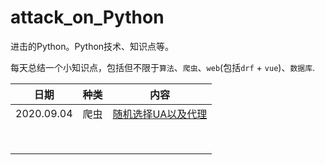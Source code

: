 # attack_on_Python
进击的Python。Python技术、知识点等。

每天总结一个小知识点，包括但不限于`算法`、`爬虫`、`web`(包括`drf` + `vue`)、`数据库`.

| 日期       | 种类 | 内容                                                |
| ---------- | ---- | --------------------------------------------------- |
| 2020.09.04 | 爬虫 | [随机选择UA以及代理](./spider/random_ua_proxies.py) |
|            |      |                                                     |
|            |      |                                                     |
|            |      |                                                     |
|            |      |                                                     |
|            |      |                                                     |
|            |      |                                                     |
|            |      |                                                     |
|            |      |                                                     |

